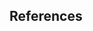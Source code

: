 ## References

<!-- Generated from: proc_v7.md -->
<!-- Date: 2025-10-07 11:55:50 -->
<!-- Total references: 0 -->


<!-- MISSING REFERENCES (Not found in references.md) -->
<!-- Please add these to references.md: -->

<!-- Blackburn (1993) -->
<!-- Glenn (Forthcoming) -->
